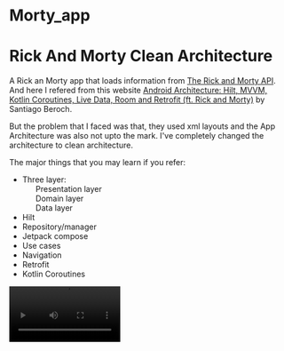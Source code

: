# Morty_app
<h1>Rick And Morty Clean Architecture</h1>
        <p dir="auto">A Rick an Morty app that loads information from <a href="https://rickandmortyapi.com/">The Rick and Morty API</a>. And here I refered from this website <a href="https://itnext.io/android-architecture-hilt-mvvm-kotlin-coroutines-live-data-room-and-retrofit-ft-8b746cab4a06">Android Architecture: Hilt, MVVM, Kotlin Coroutines, Live Data, Room and Retrofit (ft. Rick and Morty)</a> by Santiago Beroch.</p>
        <p>But the problem that I faced was that, they used xml layouts and the App Architecture was also not upto the mark. I've completely changed the architecture to clean architecture.</p>
        <p>The major things that you may learn if you refer: </p>
        <ul>
            <li>Three layer:
                <ol>Presentation layer</ol>
                <ol>Domain layer</ol>
                <ol>Data layer</ol>
            </li>
            <li>Hilt</li>
            <li>Repository/manager</li>
            <li>Jetpack compose</li>
            <li>Use cases</li>
            <li>Navigation</li>
            <li>Retrofit</li>
            <li>Kotlin Coroutines</li>
        </ul>
        <p>
            <a>
                <video src="https://user-images.githubusercontent.com/92343715/160057542-6538db29-5efd-4ba3-9dab-fe55b19d628c.mp4" width="200" style="max-width: 100%;"></video>
            </a>
        </p>
        
